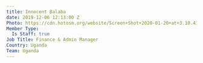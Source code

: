 ```yaml
---
title: Innocent Balaba
date: 2019-12-06 12:13:00 Z
Photo: https://cdn.hotosm.org/website/Screen+Shot+2020-01-20+at+3.10.43+PM.png
Member Type:
  Is Staff: true
Job Title: Finance & Admin Manager
Country: Uganda
Team: Uganda
---
```


